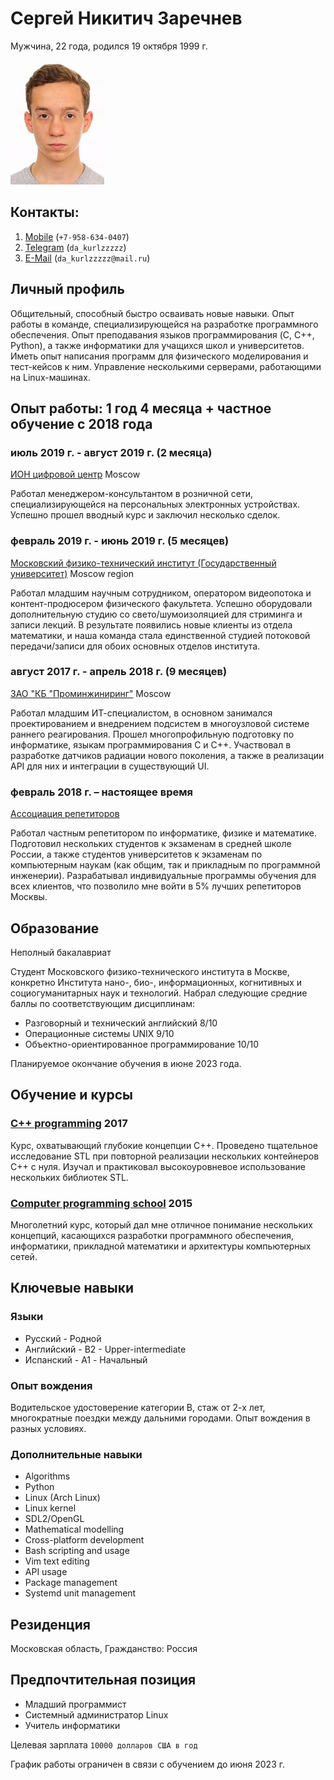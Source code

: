 <!-- translation start -->
# Сергей Никитич Заречнев

Мужчина, 22 года, родился 19 октября 1999 г.
<!-- translation end -->

![Photo](face.jpeg)

<!-- translation start -->
## Контакты:
<!-- translation end -->

1. [Mobile](tel:+7-958-634-0407) (`+7-958-634-0407`)
2. [Telegram](https://t.me/da_kurlzzzzz) (`da_kurlzzzzz`)
3. [E-Mail](mailto:da_kurlzzzzz@mail.ru) (`da_kurlzzzzz@mail.ru`)

<!-- translation start -->
## Личный профиль

Общительный, способный быстро осваивать новые навыки. Опыт работы в команде, специализирующейся на разработке программного обеспечения. Опыт преподавания языков программирования (C, C++, Python), а также информатики для учащихся школ и университетов. Иметь опыт написания программ для физического моделирования и тест-кейсов к ним. Управление несколькими серверами, работающими на Linux-машинах.

## Опыт работы: 1 год 4 месяца + частное обучение с 2018 года

### июль 2019 г. - август 2019 г. (2 месяца)
<!-- translation end -->

[ИОН цифровой центр](https://ноу-хау.рф/) Moscow

<!-- translation start -->
Работал менеджером-консультантом в розничной сети, специализирующейся на персональных электронных устройствах. Успешно прошел вводный курс и заключил несколько сделок.

### февраль 2019 г. - июнь 2019 г. (5 месяцев)
<!-- translation end -->

[Московский физико-технический институт (Государственный университет)](https://mipt.ru) Moscow region

<!-- translation start -->
Работал младшим научным сотрудником, оператором видеопотока и контент-продюсером физического факультета. Успешно оборудовали дополнительную студию со свето/шумоизоляцией для стриминга и записи лекций. В результате появились новые клиенты из отдела математики, и наша команда стала единственной студией потоковой передачи/записи для обоих основных отделов института.

### август 2017 г. - апрель 2018 г. (9 месяцев)
<!-- translation end -->

[ЗАО "КБ "Проминжиниринг"](https://www.tpstrogino.ru/residents/84) Moscow

<!-- translation start -->
Работал младшим ИТ-специалистом, в основном занимался проектированием и внедрением подсистем в многоузловой системе раннего реагирования. Прошел многопрофильную подготовку по информатике, языкам программирования C и C++. Участвовал в разработке датчиков радиации нового поколения, а также в реализации API для них и интеграции в существующий UI.

### февраль 2018 г. – настоящее время
<!-- translation end -->

[Ассоциация репетиторов](https://repetit.ru)

<!-- translation start -->
Работал частным репетитором по информатике, физике и математике. Подготовил нескольких студентов к экзаменам в средней школе России, а также студентов университетов к экзаменам по компьютерным наукам (как общим, так и прикладным по программной инженерии). Разрабатывал индивидуальные программы обучения для всех клиентов, что позволило мне войти в 5% лучших репетиторов Москвы.

## Образование

Неполный бакалавриат

Студент Московского физико-технического института в Москве, конкретно Института нано-, био-, информационных, когнитивных и социогуманитарных наук и технологий. Набрал следующие средние баллы по соответствующим дисциплинам:

* Разговорный и технический английский 8/10
* Операционные системы UNIX 9/10
* Объектно-ориентированное программирование 10/10

Планируемое окончание обучения в июне 2023 года.

## Обучение и курсы
<!-- translation end -->

### [C++ programming](https://www.specialist.ru) 2017

<!-- translation start -->
Курс, охватывающий глубокие концепции C++. Проведено тщательное исследование STL при повторной реализации нескольких контейнеров C++ с нуля. Изучал и практиковал высокоуровневое использование нескольких библиотек STL.
<!-- translation end -->

### [Computer programming school](https://sf.misis.ru/abitur/pre-university-training/programmers-school) 2015

<!-- translation start -->
Многолетний курс, который дал мне отличное понимание нескольких концепций, касающихся разработки программного обеспечения, информатики, прикладной математики и архитектуры компьютерных сетей.

## Ключевые навыки

### Языки

* Русский - Родной
* Английский - B2 - Upper-intermediate
* Испанский - A1 - Начальный

### Опыт вождения

Водительское удостоверение категории В, стаж от 2-х лет, многократные поездки между дальними городами. Опыт вождения в разных условиях.

### Дополнительные навыки
<!-- translation end -->

* Algorithms
* Python
* Linux (Arch Linux)
* Linux kernel
* SDL2/OpenGL
* Mathematical modelling
* Cross-platform development
* Bash scripting and usage
* Vim text editing
* API usage
* Package management
* Systemd unit management

<!-- translation start -->
## Резиденция

Московская область, Гражданство: Россия

## Предпочтительная позиция

* Младший программист
* Системный администратор Linux
* Учитель информатики

Целевая зарплата `10000 долларов США в год`

График работы ограничен в связи с обучением до июня 2023 г.
<!-- translation end -->

<!-- vim:set tw=78: -->
